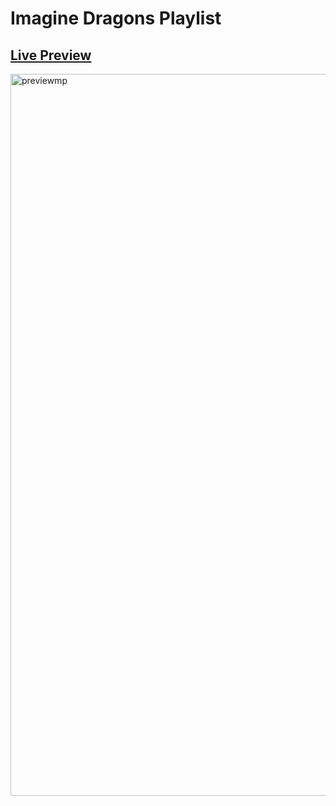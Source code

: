 # Imagine Dragons Playlist
## [Live Preview](https://teedrm.github.io/musicplayer/)

<img width="1155" alt="previewmp" src="https://user-images.githubusercontent.com/109934700/204189828-861c3971-cb47-40d5-b80c-ecb2ac8ac859.png">
